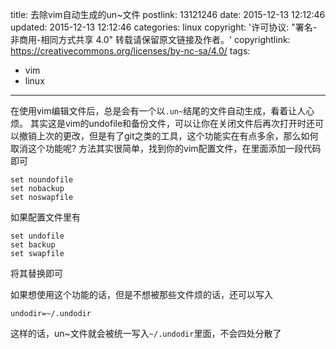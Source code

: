 title: 去除vim自动生成的un~文件
postlink: 13121246
date: 2015-12-13 12:12:46
updated: 2015-12-13 12:12:46
categories: linux
copyright: '许可协议: "署名-非商用-相同方式共享 4.0" 转载请保留原文链接及作者。'
copyrightlink: https://creativecommons.org/licenses/by-nc-sa/4.0/
tags:
- vim
- linux
---

在使用vim编辑文件后，总是会有一个以`.un~`结尾的文件自动生成，看着让人心烦。
其实这是vim的undofile和备份文件，可以让你在关闭文件后再次打开时还可以撤销上次的更改，<!--more-->但是有了git之类的工具，这个功能实在有点多余，那么如何取消这个功能呢?
方法其实很简单，找到你的vim配置文件，在里面添加一段代码即可
```
set noundofile
set nobackup
set noswapfile
```
如果配置文件里有
```
set undofile
set backup
set swapfile
```
将其替换即可

如果想使用这个功能的话，但是不想被那些文件烦的话，还可以写入
```
undodir=~/.undodir
```
这样的话，un~文件就会被统一写入`~/.undodir`里面，不会四处分散了
